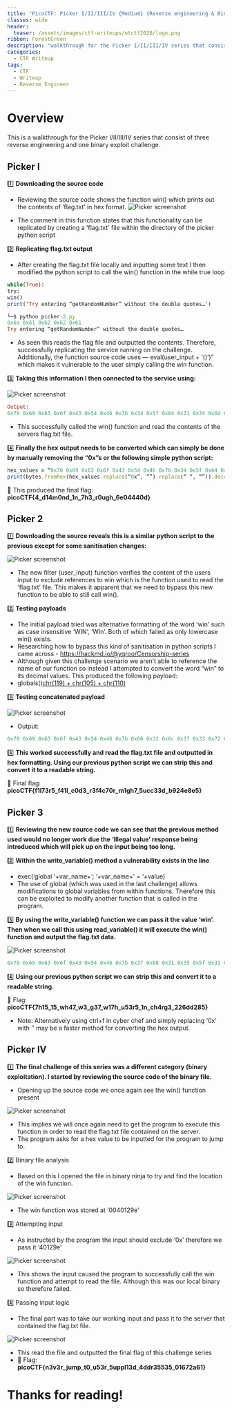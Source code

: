 ```yaml
---
title: "PicoCTF: Picker I/II/III/IV {Medium} {Reverse engineering & Binary exploit}"
classes: wide
header:
  teaser: /assets/images/ctf-writeups/utctf2020/logo.png
ribbon: ForestGreen
description: "walkthrough for the Picker I/II/III/IV series that consist of three reverse engineering and one binary exploit challenge."
categories:
  - CTF Writeup
tags:
  - CTF
  - Writeup
  - Reverse Engineer
---
```


# Overview

This is a walkthrough for the Picker I/II/III/IV series that consist of three reverse engineering and one binary exploit challenge.

## **Picker I**

1️⃣ **Downloading the source code**
- Reviewing the source code shows the function win() which prints out the contents of ‘flag.txt’ in hex format.
![Picker screenshot](/assets/images/picker-1.webp)

- The comment in this function states that this functionality can be replicated by creating a ‘flag.txt’ file within the directory of the picker python script
  
2️⃣ **Replicating flag.txt output**
- After creating the flag.txt file locally and inputting some text I then modified the python script to call the win() function in the while true loop
  
```ruby
while(True):
try:
win()
print(‘Try entering “getRandomNumber” without the double quotes…’)

└─$ python picker-2.py
0x6a 0x61 0x62 0x62 0x61
Try entering “getRandomNumber” without the double quotes…
```

- As seen this reads the flag file and outputted the contents. Therefore, successfully replicating the service running on the challenge.
Additionally, the function source code uses — eval(user_input + ‘()’)” which makes it vulnerable to the user simply calling the win function.

3️⃣ **Taking this information I then connected to the service using:**

![Picker screenshot](/assets/images/picker-2.webp)

```ruby
Output:
0x70 0x69 0x63 0x6f 0x43 0x54 0x46 0x7b 0x34 0x5f 0x64 0x31 0x34 0x6d 0x30 0x6e 0x64 0x5f 0x31 0x6e 0x5f 0x37 0x68 0x33 0x5f 0x72 0x30 0x75 0x67 0x68 0x5f 0x36 0x65 0x30 0x34 0x34 0x34 0x30 0x64 0x7d
```
- This successfully called the win() function and read the contents of the servers flag.txt file.
  
4️⃣ **Finally the hex output needs to be converted which can simply be done by manually removing the “0x”s or the following simple python script:**
```ruby
hex_values = “0x70 0x69 0x63 0x6f 0x43 0x54 0x46 0x7b 0x34 0x5f 0x64 0x31 0x34 0x6d 0x30 0x6e 0x64 0x5f 0x31 0x6e 0x5f 0x37 0x68 0x33 0x5f 0x72 0x30 0x75 0x67 0x68 0x5f 0x36 0x65 0x30 0x34 0x34 0x34 0x30 0x64 0x7d”
print(bytes.fromhex(hex_values.replace(“0x”, “”).replace(“ “, “”)).decode())
```
🚩 This produced the final flag: **picoCTF{4_d14m0nd_1n_7h3_r0ugh_6e04440d}**

## **Picker 2**

1️⃣ **Downloading the source reveals this is a similar python script to the previous except for some sanitisation changes:**

![Picker screenshot](/assets/images/picker-3.webp)

- The new filter (user_input) function verifies the content of the users input to exclude references to win which is the function used to read the ‘flag.txt’ file. This makes it apparent that we need to bypass this new function to be able to still call win().
  
2️⃣ **Testing payloads**
- The initial payload tried was alternative formatting of the word ‘win’ such as case insensitive ‘WIN’, ‘WIn’. Both of which failed as only lowercase win() exists.
- Researching how to bypass this kind of sanitisation in python scripts I came across - https://hackmd.io/@yqroo/Censorship-series
- Although given this challenge scenario we aren’t able to reference the name of our function so instead I attempted to convert the word “win” to its decimal values. This produced the following payload:
- globals()[chr(119) + chr(105) + chr(110)]()
  
3️⃣ **Testing concatenated payload**

![Picker screenshot](/assets/images/picker-4.webp)

- Output:
```ruby
0x70 0x69 0x63 0x6f 0x43 0x54 0x46 0x7b 0x66 0x31 0x6c 0x37 0x33 0x72 0x35 0x5f 0x66 0x34 0x31 0x6c 0x5f 0x63 0x30 0x64 0x33 0x5f 0x72 0x33 0x66 0x34 0x63 0x37 0x30 0x72 0x5f 0x6d 0x31 0x67 0x68 0x37 0x5f 0x35 0x75 0x63 0x63 0x33 0x33 0x64 0x5f 0x62 0x39 0x32 0x34 0x65 0x38 0x65 0x35 0x7d
```

4️⃣ **This worked successfully and read the flag.txt file and outputted in hex formatting. Using our previous python script we can strip this and convert it to a readable string.**

🚩 Final flag: **picoCTF{f1l73r5_f41l_c0d3_r3f4c70r_m1gh7_5ucc33d_b924e8e5}**

## **Picker 3**

1️⃣ **Reviewing the new source code we can see that the previous method used would no longer work due the ‘Illegal value’ response being introduced which will pick up on the input being too long.**

2️⃣ **Within the write_variable() method a vulnerability exists in the line**

- exec(‘global ‘+var_name+’; ‘+var_name+’ = ‘+value)
- The use of global (which was used in the last challenge) allows modifications to global variables from within functions. Therefore this can be exploited to modify another function that is called in the program.
  
3️⃣ **By using the write_variable() function we can pass it the value ‘win’. Then when we call this using read_variable() it will execute the win() function and output the flag.txt data.**

![Picker screenshot](/assets/images/picker-5.webp)

```ruby
0x70 0x69 0x63 0x6f 0x43 0x54 0x46 0x7b 0x37 0x68 0x31 0x35 0x5f 0x31 0x35 0x5f 0x77 0x68 0x34 0x37 0x5f 0x77 0x33 0x5f 0x67 0x33 0x37 0x5f 0x77 0x31 0x37 0x68 0x5f 0x75 0x35 0x33 0x72 0x35 0x5f 0x31 0x6e 0x5f 0x63 0x68 0x34 0x72 0x67 0x33 0x5f 0x32 0x32 0x36 0x64 0x64 0x32 0x38 0x35 0x7d
```
4️⃣ **Using our previous python script we can strip this and convert it to a readable string.**

🚩 Flag: **picoCTF{7h15_15_wh47_w3_g37_w17h_u53r5_1n_ch4rg3_226dd285}**
- Note: Alternatively using ctrl+f in cyber chef and simply replacing ‘0x’ with ‘’ may be a faster method for converting the hex output.

## **Picker IV**

1️⃣ **The final challenge of this series was a different category (binary exploitation). I started by reviewing the source code of the binary file.**
- Opening up the source code we once again see the win() function present
  
![Picker screenshot](/assets/images/picker-6.webp)

- This implies we will once again need to get the program to execute this function in order to read the flag.txt file contained on the server.
- The program asks for a hex value to be inputted for the program to jump to.
  
2️⃣ Binary file analysis
- Based on this I opened the file in binary ninja to try and find the location of the win function.
  
![Picker screenshot](/assets/images/picker-7.webp)

- The win function was stored at ‘0040129e’
  
3️⃣ Attempting input
- As instructed by the program the input should exclude ‘0x’ therefore we pass it ‘40129e’
  
![Picker screenshot](/assets/images/picker8.webp)

- This shows the input caused the program to successfully call the win function and attempt to read the file. Although this was our local binary so therefore failed.
  
4️⃣ Passing input logic
- The final part was to take our working input and pass it to the server that contained the flag.txt file.
  
![Picker screenshot](/assets/images/picker-9.webp)

- This read the file and outputted the final flag of this challenge series
- 🚩 Flag: **picoCTF{n3v3r_jump_t0_u53r_5uppl13d_4ddr35535_01672a61}**

# Thanks for reading!
